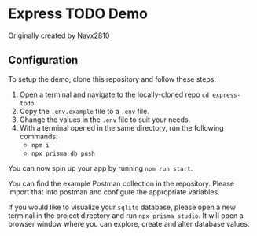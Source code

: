 # Express TODO Demo

Originally created by [Navx2810](https://github.com/navx2810)

## Configuration

To setup the demo, clone this repository and follow these steps:

1. Open a terminal and navigate to the locally-cloned repo `cd express-todo`.
2. Copy the `.env.example` file to a `.env` file.
3. Change the values in the `.env` file to suit your needs.
4. With a terminal opened in the same directory, run the following commands:
   - `npm i`
   - `npx prisma db push`

You can now spin up your app by running `npm run start`.

You can find the example Postman collection in the repository. Please import that into postman and configure the appropriate variables.

If you would like to visualize your `sqlite` database, please open a new terminal in the project directory and run `npx prisma studio`. It will open a browser window where you can explore, create and alter database values.
